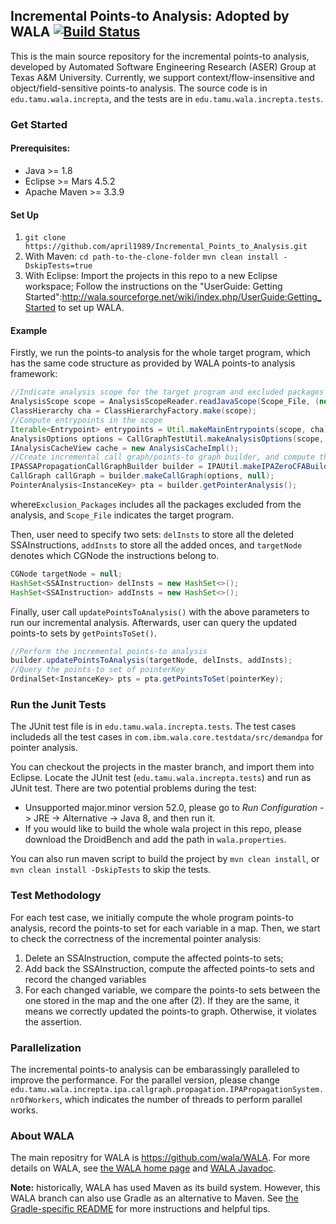 ## Incremental Points-to Analysis: Adopted by WALA [![Build Status](https://travis-ci.org/april1989/Incremental_Points_to_Analysis.svg?branch=master)](https://travis-ci.org/april1989/Incremental_Points_to_Analysis)

This is the main source repository for the incremental points-to analysis, developed by Automated Software Engineering Research (ASER) Group at Texas A&M University. Currently, we support context/flow-insensitive and object/field-sensitive points-to analysis. The source code is in ```edu.tamu.wala.increpta```, and the tests are in ```edu.tamu.wala.increpta.tests```. 

### Get Started
#### Prerequisites:
- Java >= 1.8
- Eclipse >= Mars 4.5.2
- Apache Maven >= 3.3.9
#### Set Up
1. ```git clone https://github.com/april1989/Incremental_Points_to_Analysis.git```
2. With Maven: 
```cd path-to-the-clone-folder```
```mvn clean install -DskipTests=true```
3. With Eclipse:
Import the projects in this repo to a new Eclipse workspace;
Follow the instructions on the "UserGuide: Getting Started":http://wala.sourceforge.net/wiki/index.php/UserGuide:Getting_Started to set up WALA.

#### Example
Firstly, we run the points-to analysis for the whole target program, which has the same code structure as provided by WALA points-to analysis framework:
```java
//Indicate analysis scope for the target program and excluded packages
AnalysisScope scope = AnalysisScopeReader.readJavaScope(Scope_File, (new FileProvider()).getFile(Exclusion_Packages), Example.class.getClassLoader());
ClassHierarchy cha = ClassHierarchyFactory.make(scope);
//Compute entrypoints in the scope
Iterable<Entrypoint> entrypoints = Util.makeMainEntrypoints(scope, cha);
AnalysisOptions options = CallGraphTestUtil.makeAnalysisOptions(scope, entrypoints);
IAnalysisCacheView cache = new AnalysisCacheImpl();
//Create incremental call graph/points-to graph builder, and compute the graphs for the whole target program
IPASSAPropagationCallGraphBuilder builder = IPAUtil.makeIPAZeroCFABuilder(options, cache, cha, scope);
CallGraph callGraph = builder.makeCallGraph(options, null);
PointerAnalysis<InstanceKey> pta = builder.getPointerAnalysis();
```
where```Exclusion_Packages``` includes all the packages excluded from the analysis, and ```Scope_File``` indicates the target program.

Then, user need to specify two sets: ```delInsts``` to store all the deleted SSAInstructions, ```addInsts``` to store all the added onces, and ```targetNode``` denotes which CGNode the instructions belong to.
```java
CGNode targetNode = null;
HashSet<SSAInstruction> delInsts = new HashSet<>();
HashSet<SSAInstruction> addInsts = new HashSet<>();
```

Finally, user call ```updatePointsToAnalysis()``` with the above parameters to run our incremental analysis. Afterwards, user can query the updated points-to sets by ```getPointsToSet()```.
```java
//Perform the incremental points-to analysis
builder.updatePointsToAnalysis(targetNode, delInsts, addInsts);
//Query the points-to set of pointerKey
OrdinalSet<InstanceKey> pts = pta.getPointsToSet(pointerKey);
```

### Run the Junit Tests
The JUnit test file is in ```edu.tamu.wala.increpta.tests```. The test cases includeds all the test cases in ```com.ibm.wala.core.testdata/src/demandpa``` for pointer analysis. 

You can checkout the projects in the master branch, and import them into Eclipse. Locate the JUnit test (```edu.tamu.wala.increpta.tests```) and run as JUnit test. There are two potential problems during the test:
- Unsupported major.minor version 52.0, please go to _Run Configuration_ -> JRE -> Alternative -> Java 8, and then run it. 
- If you would like to build the whole wala project in this repo, please download the DroidBench and add the path in ```wala.properties```.

You can also run maven script to build the project by ```mvn clean install```, or ```mvn clean install -DskipTests``` to skip the tests.

### Test Methodology
For each test case, we initially compute the whole program points-to analysis, record the points-to set for each variable in a map. Then, we start to check the correctness of the incremental pointer analysis:
1. Delete an SSAInstruction, compute the affected points-to sets;
2. Add back the SSAInstruction, compute the affected points-to sets and record the changed variables
3. For each changed variable, we compare the points-to sets between the one stored in the map and the one after (2). If they are the same, it means we correctly updated the points-to graph. Otherwise, it violates the assertion.

### Parallelization
The incremental points-to analysis can be embarassingly paralleled to improve the performance. For the parallel version, please change ```edu.tamu.wala.increpta.ipa.callgraph.propagation.IPAPropagationSystem.nrOfWorkers```, which indicates the number of threads to perform parallel works.

### About WALA
The main repositry for WALA is https://github.com/wala/WALA. For more details on WALA, see <a
href="http://wala.sourceforge.net">the WALA home page</a> and <a href="https://wala.github.io/javadoc">WALA Javadoc</a>.

**Note:** historically, WALA has used Maven as its build system.
However, this WALA branch can also use Gradle as an alternative to
Maven.  See [the Gradle-specific README](README-Gradle.md) for more
instructions and helpful tips.

